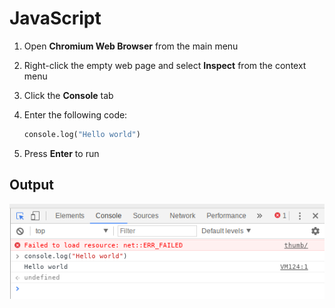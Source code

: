 # JavaScript

1. Open **Chromium Web Browser** from the main menu

1. Right-click the empty web page and select **Inspect** from the context menu

1. Click the **Console** tab

1. Enter the following code:

    ```python
    console.log("Hello world")
    ```

1. Press **Enter** to run

## Output

![](images/javascript-1.png)
